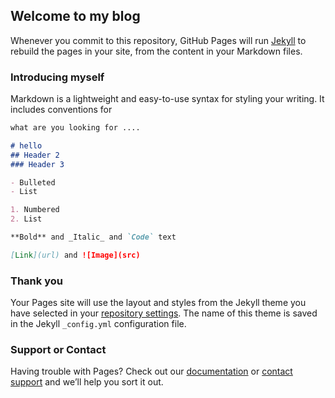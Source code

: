 ## Welcome to my blog



Whenever you commit to this repository, GitHub Pages will run [Jekyll](https://jekyllrb.com/) to rebuild the pages in your site, from the content in your Markdown files.

### Introducing myself

Markdown is a lightweight and easy-to-use syntax for styling your writing. It includes conventions for

```markdown
what are you looking for ....

# hello
## Header 2
### Header 3

- Bulleted
- List

1. Numbered
2. List

**Bold** and _Italic_ and `Code` text

[Link](url) and ![Image](src)
```


### Thank you 

Your Pages site will use the layout and styles from the Jekyll theme you have selected in your [repository settings](https://github.com/wellknownalpha/github-pages-with-jekyll/settings/pages). The name of this theme is saved in the Jekyll `_config.yml` configuration file.

### Support or Contact

Having trouble with Pages? Check out our [documentation](https://docs.github.com/categories/github-pages-basics/) or [contact support](https://support.github.com/contact) and we’ll help you sort it out.
